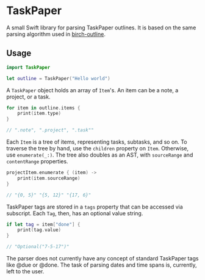 # TaskPaper
A small Swift library for parsing TaskPaper outlines. It is based on the same parsing algorithm used in [birch-outline](https://github.com/jessegrosjean/birch-outline).

## Usage
```Swift
import TaskPaper

let outline = TaskPaper("Hello world")
```

A `TaskPaper` object holds an array of `Item`'s. An item can be a note, a project, or a task.

```Swift
for item in outline.items {
    print(item.type)
}

// ".note", ".project", ".task""
```

Each `Item` is a tree of items, representing tasks, subtasks, and so on. To traverse the tree by hand, use the `children` property on `Item`. Otherwise, use `enumerate(_:)`. The tree also doubles as an AST, with `sourceRange` and `contentRange` properties.

```Swift
projectItem.enumerate { (item) ->
    print(item.sourceRange)
}

// "{0, 5}" "{5, 12}" "{17, 6}"
```

TaskPaper tags are stored in a `tags` property that can be accessed via subscript. Each `Tag`, then, has an optional value string.

```Swift
if let tag = item["done"] {
    print(tag.value)
}

// "Optional("7-5-17")"
```

The parser does not currently have any concept of standard TaskPaper tags like @due or @done. The task of parsing dates and time spans is, currently, left to the user.
